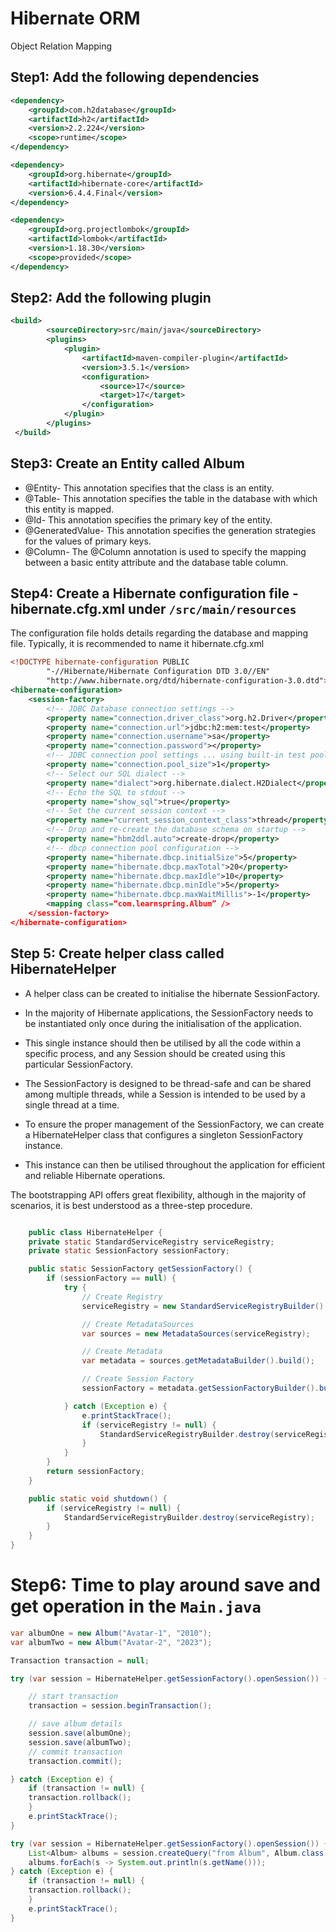 # Hibernate ORM

Object Relation Mapping

## Step1: Add the following dependencies
```xml
<dependency>
    <groupId>com.h2database</groupId>
    <artifactId>h2</artifactId>
    <version>2.2.224</version>
    <scope>runtime</scope>
</dependency>

<dependency>
    <groupId>org.hibernate</groupId>
    <artifactId>hibernate-core</artifactId>
    <version>6.4.4.Final</version>
</dependency>

<dependency>
    <groupId>org.projectlombok</groupId>
    <artifactId>lombok</artifactId>
    <version>1.18.30</version>
    <scope>provided</scope>
</dependency>
```
## Step2: Add the following plugin
```xml
<build>
        <sourceDirectory>src/main/java</sourceDirectory>
        <plugins>
            <plugin>
                <artifactId>maven-compiler-plugin</artifactId>
                <version>3.5.1</version>
                <configuration>
                    <source>17</source>
                    <target>17</target>
                </configuration>
            </plugin>
        </plugins>
 </build>
```
## Step3: Create an Entity called Album

* @Entity- This annotation specifies that the class is an entity.
* @Table- This annotation specifies the table in the database with which this entity is mapped.
* @Id- This annotation specifies the primary key of the entity.
* @GeneratedValue- This annotation specifies the generation strategies for the values of primary keys.
* @Column- The @Column annotation is used to specify the mapping between a basic entity attribute and the database table column.

## Step4: Create a Hibernate configuration file - hibernate.cfg.xml under `/src/main/resources`

The configuration file holds details regarding the database and mapping file. Typically, it is recommended to name it hibernate.cfg.xml
```xml
<!DOCTYPE hibernate-configuration PUBLIC
        "-//Hibernate/Hibernate Configuration DTD 3.0//EN"
        "http://www.hibernate.org/dtd/hibernate-configuration-3.0.dtd">
<hibernate-configuration>
    <session-factory>
        <!-- JDBC Database connection settings -->
        <property name="connection.driver_class">org.h2.Driver</property>
        <property name="connection.url">jdbc:h2:mem:test</property>
        <property name="connection.username">sa</property>
        <property name="connection.password"></property>
        <!-- JDBC connection pool settings ... using built-in test pool -->
        <property name="connection.pool_size">1</property>
        <!-- Select our SQL dialect -->
        <property name="dialect">org.hibernate.dialect.H2Dialect</property>
        <!-- Echo the SQL to stdout -->
        <property name="show_sql">true</property>
        <!-- Set the current session context -->
        <property name="current_session_context_class">thread</property>
        <!-- Drop and re-create the database schema on startup -->
        <property name="hbm2ddl.auto">create-drop</property>
        <!-- dbcp connection pool configuration -->
        <property name="hibernate.dbcp.initialSize">5</property>
        <property name="hibernate.dbcp.maxTotal">20</property>
        <property name="hibernate.dbcp.maxIdle">10</property>
        <property name="hibernate.dbcp.minIdle">5</property>
        <property name="hibernate.dbcp.maxWaitMillis">-1</property>
        <mapping class=“com.learnspring.Album” />
    </session-factory>
</hibernate-configuration>
```
## Step 5: Create helper class called HibernateHelper

* A helper class can be created to initialise the hibernate SessionFactory.
* In the majority of Hibernate applications, the SessionFactory needs to be instantiated only once during the initialisation of the application.
* This single instance should then be utilised by all the code within a specific process, and any Session should be created using this particular SessionFactory.

* The SessionFactory is designed to be thread-safe and can be shared among multiple threads, while a Session is intended to be used by a single thread at a time.
* To ensure the proper management of the SessionFactory, we can create a HibernateHelper class that configures a singleton SessionFactory instance.
* This instance can then be utilised throughout the application for efficient and reliable Hibernate operations.

The bootstrapping API offers great flexibility, although in the majority of scenarios, it is best understood as a three-step procedure.
```java

    public class HibernateHelper {
    private static StandardServiceRegistry serviceRegistry;
    private static SessionFactory sessionFactory;

    public static SessionFactory getSessionFactory() {
        if (sessionFactory == null) {
            try {
                // Create Registry
                serviceRegistry = new StandardServiceRegistryBuilder().configure().build();

                // Create MetadataSources
                var sources = new MetadataSources(serviceRegistry);

                // Create Metadata
                var metadata = sources.getMetadataBuilder().build();

                // Create Session Factory
                sessionFactory = metadata.getSessionFactoryBuilder().build();

            } catch (Exception e) {
                e.printStackTrace();
                if (serviceRegistry != null) {
                    StandardServiceRegistryBuilder.destroy(serviceRegistry);
                }
            }
        }
        return sessionFactory;
    }

    public static void shutdown() {
        if (serviceRegistry != null) {
            StandardServiceRegistryBuilder.destroy(serviceRegistry);
        }
    }
}
```

# Step6: Time to play around save and get operation in the `Main.java`

```java
var albumOne = new Album("Avatar-1", "2010");
var albumTwo = new Album("Avatar-2", "2023");

Transaction transaction = null;

try (var session = HibernateHelper.getSessionFactory().openSession()) {

    // start transaction
    transaction = session.beginTransaction();

    // save album details
    session.save(albumOne);
    session.save(albumTwo);
    // commit transaction
    transaction.commit();

} catch (Exception e) {
    if (transaction != null) {
    transaction.rollback();
    }
    e.printStackTrace();
}

try (var session = HibernateHelper.getSessionFactory().openSession()) {
    List<Album> albums = session.createQuery("from Album", Album.class).list();
    albums.forEach(s -> System.out.println(s.getName()));
} catch (Exception e) {
    if (transaction != null) {
    transaction.rollback();
    }
    e.printStackTrace();
}
```

